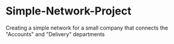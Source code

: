 # Simple-Network-Project
Creating a simple network for a small company that connects the "Accounts" and "Delivery" departments
